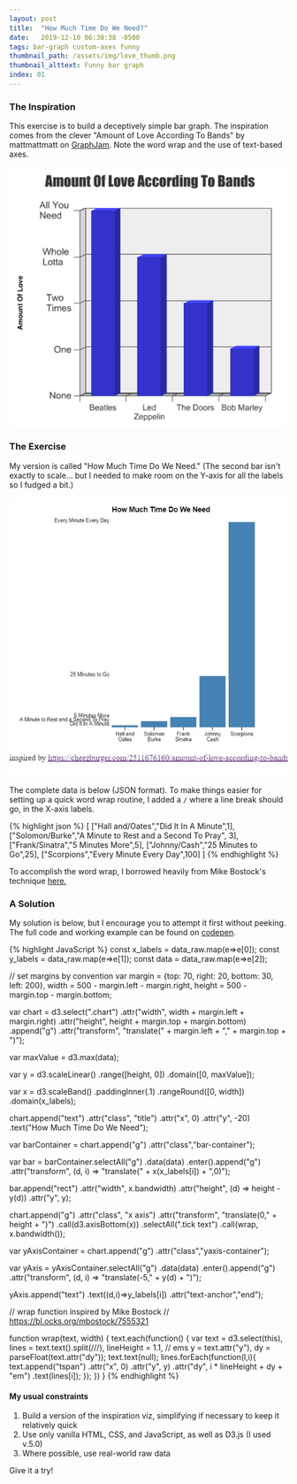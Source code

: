 ```yaml
---
layout: post
title:  "How Much Time Do We Need?"
date:   2019-12-10 06:38:38 -0500
tags: bar-graph custom-axes funny
thumbnail_path: /assets/img/love_thumb.png
thumbnail_alttext: Funny bar graph
index: 01
---
```

### The Inspiration

This exercise is to build a deceptively simple bar graph. The inspiration comes from the clever "Amount of Love According To Bands" by mattmattmatt on [GraphJam](https://cheezburger.com/2511676160/amount-of-love-according-to-bands). Note the word wrap and the use of text-based axes.

![Funny bar graph](/assets/img/love_inspiration.png)

### The Exercise

My version is called "How Much Time Do We Need." (The second bar isn't exactly to scale... but I needed to make room on the Y-axis for all the labels so I fudged a bit.)

![Another funny bar graph](/assets/img/love_solution.jpg)

The complete data is below (JSON format). To make things easier for setting up a quick word wrap routine, I added a `/` where a line break should go, in the X-axis labels.

{% highlight json %}
[
  ["Hall and/Oates","Did It In A Minute",1],
  ["Solomon/Burke","A Minute to Rest and a Second To Pray", 3],
  ["Frank/Sinatra","5 Minutes More",5],
  ["Johnny/Cash","25 Minutes to Go",25],
  ["Scorpions","Every Minute Every Day",100]
]
{% endhighlight %}

To accomplish the word wrap, I borrowed heavily from Mike Bostock's technique [here.](https://bl.ocks.org/mbostock/7555321)

### A Solution

My solution is below, but I encourage you to attempt it first without peeking. The full code and working example can be found on [codepen](https://codepen.io/fraziern/pen/bGGWwKZ).

{% highlight JavaScript %}
const x_labels = data_raw.map(e=>e[0]);
const y_labels = data_raw.map(e=>e[1]);
const data = data_raw.map(e=>e[2]);

// set margins by convention
var margin = {top: 70, right: 20, bottom: 30, left: 200},
    width = 500 - margin.left - margin.right,
    height = 500 - margin.top - margin.bottom;

var chart = d3.select(".chart")
    .attr("width", width + margin.left + margin.right)
    .attr("height", height + margin.top + margin.bottom)
  .append("g")
    .attr("transform", "translate(" + margin.left + "," + margin.top + ")");

var maxValue = d3.max(data);

var y = d3.scaleLinear()
    .range([height, 0])
    .domain([0, maxValue]);

var x = d3.scaleBand()
    .paddingInner(.1)
    .rangeRound([0, width])
    .domain(x_labels);

 chart.append("text")
      .attr("class", "title")
      .attr("x", 0)
      .attr("y", -20)
      .text("How Much Time Do We Need");

var barContainer = chart.append("g")
  .attr("class","bar-container");

var bar = barContainer.selectAll("g")
    .data(data)
  .enter().append("g")
    .attr("transform", (d, i) => "translate(" + x(x_labels[i]) + ",0)");

bar.append("rect")
    .attr("width", x.bandwidth)
    .attr("height", (d) => height - y(d))
    .attr("y", y);

chart.append("g")
    .attr("class", "x axis")
    .attr("transform", "translate(0," + height + ")")
    .call(d3.axisBottom(x))
    .selectAll(".tick text")
      .call(wrap, x.bandwidth());

var yAxisContainer = chart.append("g")
  .attr("class","yaxis-container");

var yAxis = yAxisContainer.selectAll("g")
  .data(data)
  .enter().append("g")
  .attr("transform", (d, i) => "translate(-5," + y(d) + ")");

yAxis.append("text")
  .text((d,i)=>y_labels[i])
  .attr("text-anchor","end");

// wrap function inspired by Mike Bostock
// https://bl.ocks.org/mbostock/7555321

function wrap(text, width) {
  text.each(function() {
    var text = d3.select(this),
        lines = text.text().split(/\//),
        lineHeight = 1.1, // ems
        y = text.attr("y"),
        dy = parseFloat(text.attr("dy"));
    text.text(null);
    lines.forEach(function(l,i){
        text.append("tspan")
          .attr("x", 0)
          .attr("y", y)
          .attr("dy", i * lineHeight + dy + "em")
          .text(lines[i]);
    });
  })
}
{% endhighlight %}

#### My usual constraints

1. Build a version of the inspiration viz, simplifying if necessary to keep it relatively quick
1. Use only vanilla HTML, CSS, and JavaScript, as well as D3.js (I used v.5.0)
1. Where possible, use real-world raw data

Give it a try!